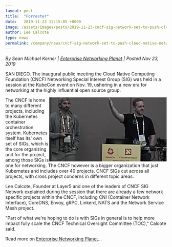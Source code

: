 ```yaml
---
layout: post
title:  "Forrester"
date:   2019-11-23 12:15:05 +0000
image: /assets/images/posts/2019-11-23-cncf-sig-network-set-to-push-cloud-native-networking-forward/enterprise_networking_planet_logo_700px-e1533637827914.png
author: Lee Calcote
type: news
permalink: /company/news/cncf-sig-network-set-to-push-cloud-native-networking-forward
---
```

<i>By Sean Michael Kerner | <a href="http://www.enterprisenetworkingplanet.com/datacenter/cncf-sig-network-set-to-push-cloud-native-networking-forward.html">Enterprise Networking Planet</a> | Posted Nov 23, 2019</i>

SAN DIEGO. The inaugural public meeting the Cloud Native Computing Foundation (CNCF) Networking Special Interest Group (SIG) was held in a session at the KubeCon event on Nov. 19, ushering in a new era for networking at the highly influential open source group.

<img src="/assets/images/posts/2019-11-23-cncf-sig-network-set-to-push-cloud-native-networking-forward/SIG-network-367x200.png" style="position:relative; float:right;" />

The CNCF is home to many different projects, including the Kubernetes container orchestration system. Kubernetes itself has its' own set of SIGs, which is the core organizing unit for the project, among those SIGs is one for networking. The CNCF however is a bigger organization that just Kubernetes and includes over 40 projects. CNCF SIGs cut across all projects, with cross project concerns in different topic areas.

Lee Calcote, Founder at Layer5 and one of the leaders of CNCF SIG Network explained during the session that there are already a few network specific projects within the CNCF, including CNI (Container Network Interface), CoreDNS, Envoy, gRPC, Linkerd, NATS and the Network Service Mesh project.

"Part of what we're hoping to do is with SIGs in general is to help more impact fully scale the CNCF Technical Oversight Committee (TOC)," Calcote said.

Read more on <a href="http://www.enterprisenetworkingplanet.com/datacenter/cncf-sig-network-set-to-push-cloud-native-networking-forward.html">Enterprise Networking Planet</a>...